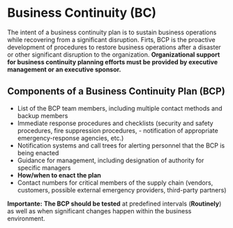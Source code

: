 # Business Continuity (BC)

The intent of a business continuity plan is to sustain business operations while recovering from a significant disruption. 
Firts, BCP is the proactive development of procedures to restore business operations after a disaster or other significant disruption to the organization.
**Organizational support for business continuity planning efforts must be provided by executive management or an executive sponsor.**
## Components of a Business Continuity Plan (BCP)
- List of the BCP team members, including multiple contact methods and backup members
- Immediate response procedures and checklists (security and safety procedures, fire suppression procedures, - notification of appropriate emergency-response agencies, etc.)
- Notification systems and call trees for alerting personnel that the BCP is being enacted
- Guidance for management, including designation of authority for specific managers
- **How/when to enact the plan**
- Contact numbers for critical members of the supply chain (vendors, customers, possible external emergency providers, third-party partners)

**Importante:** **The BCP should be tested** at predefined intervals (**Routinely**) as well as when significant changes happen within the business environment.

